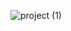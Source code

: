 ![project (1)](https://github.com/user-attachments/assets/78c4ee13-e7f7-45ef-ba51-e76ab0c7546a)






